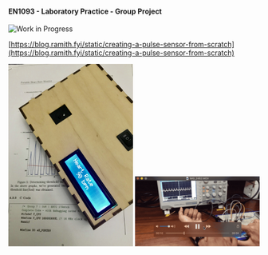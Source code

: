 #### EN1093 - Laboratory Practice - Group Project 

![Work in Progress](https://img.shields.io/badge/Work-In--Progress-purple.svg?longCache=true&style=popout-square)


[https://blog.ramith.fyi/static/creating-a-pulse-sensor-from-scratch](https://blog.ramith.fyi/static/creating-a-pulse-sensor-from-scratch)

<img src="IMG_2775.jpg" width="250"/>

<img src="summary.gif" width="250"/>




